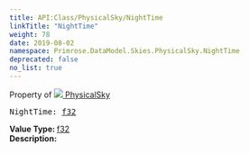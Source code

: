 ```yaml
---
title: API:Class/PhysicalSky/NightTime
linkTitle: "NightTime"
weight: 78
date: 2019-08-02
namespace: Primrose.DataModel.Skies.PhysicalSky.NightTime
deprecated: false
no_list: true
---
```

Property of <a href="/docs/api-reference/Class/PhysicalSky"><img src="/icons/silk/sky.png"/>&nbsp;PhysicalSky</a>
<pre class="method-declaration">
NightTime: <a class="type" href="/docs/api-reference/System/Primitives#single">f32</a></pre>
<b>Value Type: </b>
<a class="type" href="/docs/api-reference/System/Primitives#single">f32</a>
<br/>
<b>Description: </b>